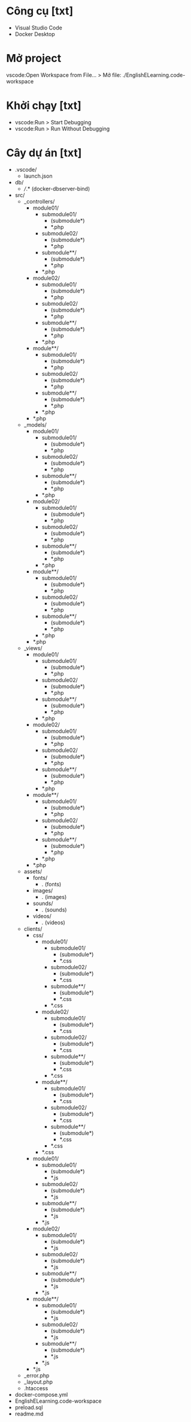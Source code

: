 # Công cụ [txt]
- Visual Studio Code
- Docker Desktop

# Mở project
vscode:Open Workspace from File... > Mở file: ./EnglishELearning.code-workspace

# Khởi chạy [txt]
- vscode:Run > Start Debugging
- vscode:Run > Run Without Debugging

# Cây dự án [txt]
- .vscode/
    - launch.json
- db/
    - */*.* (docker-dbserver-bind)
- src/
    - _controllers/
        - module01/
            - submodule01/
                - (submodule*)
                - *.php
            - submodule02/
                - (submodule*)
                - *.php
            - submodule**/
                - (submodule*)
                - *.php
            - *.php
        - module02/
            - submodule01/
                - (submodule*)
                - *.php
            - submodule02/
                - (submodule*)
                - *.php
            - submodule**/
                - (submodule*)
                - *.php
            - *.php
        - module**/
            - submodule01/
                - (submodule*)
                - *.php
            - submodule02/
                - (submodule*)
                - *.php
            - submodule**/
                - (submodule*)
                - *.php
            - *.php
        - *.php
    - _models/
        - module01/
            - submodule01/
                - (submodule*)
                - *.php
            - submodule02/
                - (submodule*)
                - *.php
            - submodule**/
                - (submodule*)
                - *.php
            - *.php
        - module02/
            - submodule01/
                - (submodule*)
                - *.php
            - submodule02/
                - (submodule*)
                - *.php
            - submodule**/
                - (submodule*)
                - *.php
            - *.php
        - module**/
            - submodule01/
                - (submodule*)
                - *.php
            - submodule02/
                - (submodule*)
                - *.php
            - submodule**/
                - (submodule*)
                - *.php
            - *.php
        - *.php
    - _views/
        - module01/
            - submodule01/
                - (submodule*)
                - *.php
            - submodule02/
                - (submodule*)
                - *.php
            - submodule**/
                - (submodule*)
                - *.php
            - *.php
        - module02/
            - submodule01/
                - (submodule*)
                - *.php
            - submodule02/
                - (submodule*)
                - *.php
            - submodule**/
                - (submodule*)
                - *.php
            - *.php
        - module**/
            - submodule01/
                - (submodule*)
                - *.php
            - submodule02/
                - (submodule*)
                - *.php
            - submodule**/
                - (submodule*)
                - *.php
            - *.php
        - *.php
    - assets/
        - fonts/
            - *.* (fonts)
        - images/
            - *.* (images)
        - sounds/
            - *.* (sounds)
        - videos/
            - *.* (videos)
    - clients/
        - css/
            - module01/
                - submodule01/
                    - (submodule*)
                    - *.css
                - submodule02/
                    - (submodule*)
                    - *.css
                - submodule**/
                    - (submodule*)
                    - *.css
                - *.css
            - module02/
                - submodule01/
                    - (submodule*)
                    - *.css
                - submodule02/
                    - (submodule*)
                    - *.css
                - submodule**/
                    - (submodule*)
                    - *.css
                - *.css
            - module**/
                - submodule01/
                    - (submodule*)
                    - *.css
                - submodule02/
                    - (submodule*)
                    - *.css
                - submodule**/
                    - (submodule*)
                    - *.css
                - *.css
            - *.css
        - module01/
            - submodule01/
                - (submodule*)
                - *.js
            - submodule02/
                - (submodule*)
                - *.js
            - submodule**/
                - (submodule*)
                - *.js
            - *.js
        - module02/
            - submodule01/
                - (submodule*)
                - *.js
            - submodule02/
                - (submodule*)
                - *.js
            - submodule**/
                - (submodule*)
                - *.js
            - *.js
        - module**/
            - submodule01/
                - (submodule*)
                - *.js
            - submodule02/
                - (submodule*)
                - *.js
            - submodule**/
                - (submodule*)
                - *.js
            - *.js
        - *.js
    - _error.php
    - _layout.php
    - .htaccess
- docker-compose.yml
- EnglishELearning.code-workspace
- preload.sql
- readme.md